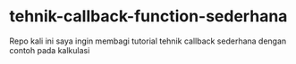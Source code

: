 # tehnik-callback-function-sederhana
Repo kali ini saya ingin membagi tutorial tehnik callback sederhana dengan contoh pada kalkulasi 
